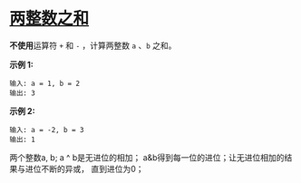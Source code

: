 # [两整数之和](https://leetcode-cn.com/problems/sum-of-two-integers/)

**不使用**运算符 `+` 和 `-` ，计算两整数 `a` 、`b` 之和。

**示例 1:**

```
输入: a = 1, b = 2
输出: 3
```

**示例 2:**

```
输入: a = -2, b = 3
输出: 1
```

两个整数a, b; a ^ b是无进位的相加； a&b得到每一位的进位；让无进位相加的结果与进位不断的异或， 直到进位为0；


  